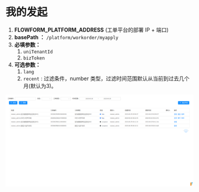 # 我的发起

1. **FLOWFORM_PLATFORM_ADDRESS**  (工单平台的部署 IP + 端口)
2. **basePath ：**  `/platform/workorder/myapply`
3. **必填参数：**
   1. `uniTenantId`
   2. `bizToken`
4. **可选参数：**
   1. `lang`
   2. `recent` : 过滤条件，number 类型，过滤时间范围默认从当前到过去几个月(默认为3)。

![image-20230626175410918](./README.assets/image-20230626175410918.png)